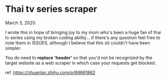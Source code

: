 # Thai tv series scraper

March 3, 2020.

I wrote this in hope of bringing joy to my mom who's been a huge fan of thai tv series using my broken coding ability... if there's any question feel free to note them in ISSUES, although I believe that this s\\t couldn't have been simpler.

You do need to **replace 'header'** so that you'd not be recognized by the target website as a web scraper in which case your requests get blocked. 

ref. https://zhuanlan.zhihu.com/p/66661862


